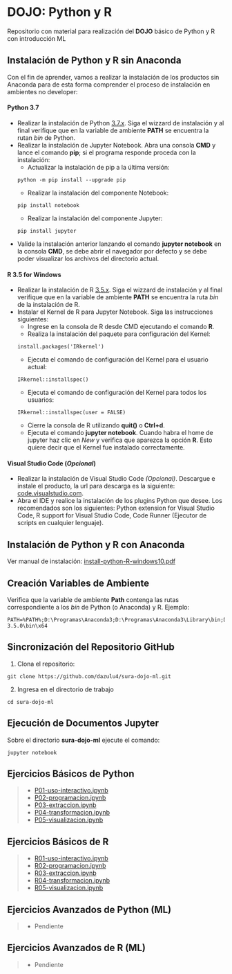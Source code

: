 DOJO: Python y R
===
Repositorio con material para realización del **DOJO** básico de Python y R con introducción ML

## Instalación de Python y R sin Anaconda
Con el fin de aprender, vamos a realizar la instalación de los productos sin Anaconda para de esta forma comprender el proceso de instalación en ambientes no developer:

#### Python 3.7
* Realizar la instalación de Python <a href="https://www.python.org/downloads/windows/" target="_blank">3.7.x</a>. Siga el wizzard de instalación y al final verifique que en la variable de ambiente **PATH** se encuentra la rutan *bin* de Python.
* Realizar la instalación de Jupyter Notebook. Abra una consola **CMD** y lance el comando **pip**; si el programa responde proceda con la  instalación:
  * Actualizar la instalación de pip a la última versión:
  ```
  python -m pip install --upgrade pip
  ```
  * Realizar la instalación del componente Notebook:
  ```
  pip install notebook
  ```
  * Realizar la instalación del componente Jupyter:
  ```
  pip install jupyter
  ```
* Valide la instalación anterior lanzando el comando **jupyter notebook** en la consola **CMD**, se debe abrir el navegador por defecto y se debe poder visualizar los archivos del directorio actual.

#### R 3.5 for Windows
* Realizar la instalación de R <a href="https://cran.r-project.org/bin/windows/base/" target="_blank">3.5.x</a>. Siga el wizzard de instalación y al final verifique que en la variable de ambiente **PATH** se encuentra la ruta *bin* de la instalación de R.
* Instalar el Kernel de R para Jupyter Notebook. Siga las instrucciones siguientes:
  * Ingrese en la consola de R desde CMD ejecutando el comando **R**.
  * Realiza la instalación del paquete para configuración del Kernel:
  ```
  install.packages('IRkernel')
  ```
  * Ejecuta el comando de configuración del Kernel para el usuario actual:
  ```
  IRkernel::installspec()
  ```
  * Ejecuta el comando de configuración del Kernel para todos los usuarios:
  ```
  IRkernel::installspec(user = FALSE)
  ```
  * Cierre la consola de R utilizando **quit()** o **Ctrl+d**.
  * Ejecuta el comando **jupyter notebook**. Cuando habra el home de jupyter haz clic en *New* y verifica que aparezca la opción **R**. Esto quiere decir que el Kernel fue instalado correctamente.

#### Visual Studio Code (*Opcional*)
* Realizar la instalación de Visual Studio Code *(Opcional)*. Descargue e instale el producto, la url para descarga es la siguiente: <a href="https://code.visualstudio.com/download" target="_blank">code.visualstudio.com</a>.
* Abra el IDE y realice la instalación de los plugins Python que desee. Los recomendados son los siguientes: Python extension for Visual Studio Code, R support for Visual Studio Code, Code Runner (Ejecutor de scripts en cualquier lenguaje).

## Instalación de Python y R con Anaconda
Ver manual de instalación: <a href="/install-python-R-windows10.pdf" target="_blank">install-python-R-windows10.pdf</a>

## Creación Variables de Ambiente
Verifica que la variable de ambiente **Path** contenga las rutas correspondiente a los *bin* de Python (o Anaconda) y R. Ejemplo:
```
PATH=%PATH%;D:\Programas\Anaconda3;D:\Programas\Anaconda3\Library\bin;D:\Programas\Anaconda3\Scripts;D:\Programas\R\R-3.5.0\bin\x64
```

## Sincronización del Repositorio GitHub
1. Clona el repositorio:
```
git clone https://github.com/dazulu4/sura-dojo-ml.git
```
2. Ingresa en el directorio de trabajo
```
cd sura-dojo-ml
```

## Ejecución de Documentos Jupyter
Sobre el directorio **sura-dojo-ml** ejecute el comando:
```
jupyter notebook
```

## Ejercicios Básicos de Python
> * [P01-uso-interactivo.ipynb](P01-uso-interactivo.ipynb)
> * [P02-programacion.ipynb](P02-programacion.ipynb)
> * [P03-extraccion.ipynb](P03-extraccion.ipynb)
> * [P04-transformacion.ipynb](P04-transformacion.ipynb)
> * [P05-visualizacion.ipynb](P05-visualizacion.ipynb)

## Ejercicios Básicos de R
> * [R01-uso-interactivo.ipynb](R01-uso-interactivo.ipynb)
> * [R02-programacion.ipynb](R02-programacion.ipynb)
> * [R03-extraccion.ipynb](R03-extraccion.ipynb)
> * [R04-transformacion.ipynb](R04-transformacion.ipynb)
> * [R05-visualizacion.ipynb](R05-visualizacion.ipynb)

## Ejercicios Avanzados de Python (ML)
> * Pendiente

## Ejercicios Avanzados de R (ML)
> * Pendiente
